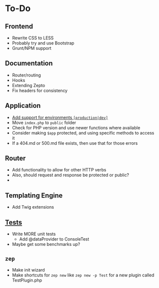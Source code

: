 To-Do
====

## Frontend
- Rewrite CSS to LESS
- Probably try and use Bootstrap
- Grunt/NPM support

## Documentation
- Router/routing
- Hooks
- Extending Zepto
- Fix headers for consistency

## Application
- [Add support for environments ``[production|dev]``](https://github.com/hassankhan/Zepto/issues/4)
- Move ``index.php`` to ``public`` folder
- Check for PHP version and use newer functions where available
- Consider making ``$app`` protected, and using specific methods to access it
- If a 404.md or 500.md file exists, then use that for those errors

## Router
- Add functionality to allow for other HTTP verbs
- Also, should request and response be protected or public?
-

## Templating Engine
- Add Twig extensions

## [Tests](https://github.com/hassankhan/Zepto/issues?milestone=1&state=open)
- Write MORE unit tests
    - Add @dataProvider to ConsoleTest
- Maybe get some benchmarks up?

## ``zep``
- Make init wizard
- Make shortcuts for ``zep new`` like ``zep new -p Test`` for a new plugin called TestPlugin.php

